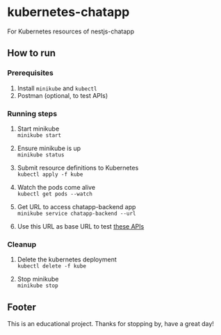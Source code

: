 # kubernetes-chatapp
For Kubernetes resources of nestjs-chatapp

## How to run

### Prerequisites
1. Install `minikube` and `kubectl`
2. Postman (optional, to test APIs)

### Running steps
1. Start minikube<br/>
`minikube start`

2. Ensure minikube is up<br/>
`minikube status`

3. Submit resource definitions to Kubernetes<br/>
`kubectl apply -f kube`

4. Watch the pods come alive<br/>
`kubectl get pods --watch`

5. Get URL to access chatapp-backend app<br/>
`minikube service chatapp-backend --url`

6. Use this URL as base URL to test <a href="https://github.com/Substancia/nestjs-chatapp-backend">these APIs</a>

### Cleanup
1. Delete the kubernetes deployment<br/>
`kubectl delete -f kube`

2. Stop minikube<br/>
`minikube stop`

## Footer
This is an educational project. Thanks for stopping by, have a great day!
